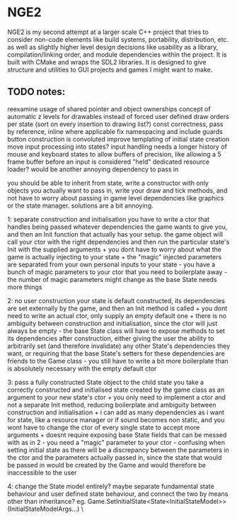 # NGE2

NGE2 is my second attempt at a larger scale C++ project that tries to consider non-code elements like build systems, portability, distribution, etc. as well as slightly higher level design decisions like usability as a library, compilation/linking order, and module dependencies within the project. It is built with CMake and wraps the SDL2 libraries. It is designed to give structure and utilities to GUI projects and games I might want to make. 

## TODO notes:
reexamine usage of shared pointer and object ownerships
concept of automatic z levels for drawables instead of forced user defined draw orders per state (sort on every insertion to drawing list?)
const correctness, pass by reference, inline where applicable
fix namespacing and include guards
button construction is convoluted
improve templating of initial state creation
move input processing into states?
input handling needs a longer history of mouse and keyboard states to allow buffers of precision, like allowing a 5 frame buffer before an input is considered "held"
dedicated resource loader? would be another annoying dependency to pass in

you should be able to inherit from state, write a constructor with only objects you actually want to pass in, write your draw and tick methods, and not have to worry about passing in game level dependencies like graphics or the state manager. solutions are a bit annoying.

1: separate construction and initialisation
you have to write a ctor that handles being passed whatever dependencies the game wants to give you, and then an Init function that actually has your setup. the game object will call your ctor with the right dependencies and then run the particular state's Init with the supplied arguments
\+ you dont have to worry about what the game is actually injecting to your state
\+ the "magic" injected parameters are separated from your own personal inputs to your state
\- you have a bunch of magic parameters to your ctor that you need to boilerplate away
\- the number of magic parameters might change as the base State needs more things

2: no user construction
your state is default constructed, its dependencies are set externally by the game, and then an Init method is called
\+ you dont need to write an actual ctor, only supply an empty default one
\+ there is no ambiguity between construction and initialisation, since the ctor will just always be empty
\- the base State class will have to expose methods to set its dependencies after construction, either giving the user the ability to arbitrarily set (and therefore invalidate) any other State's dependencies they want, or requiring that the base State's setters for these dependencies are friends to the Game class
\- you still have to write a bit more boilerplate than is absolutely necessary with the empty default ctor

3: pass a fully constructed State object to the child state
you take a correctly constructed and initialised state created by the game class as an argument to your new state's ctor
\+ you only need to implement a ctor and not a separate Init method, reducing boilerplate and ambiguity between construction and initialisation
\+ i can add as many dependencies as i want for state, like a resource manager or if sound becomes non static, and you wont have to change the ctor of every single state to accept more arguments
\+ doesnt require exposing base State fields that can be messed with as in 2
\- you need a "magic" parameter to your ctor
\- confusing when setting initial state as there will be a discrepancy between the parameters in the ctor and the parameters actually passed in, since the state that would be passed in would be created by the Game and would therefore be inaccessible to the user

4: change the State model entirely?
maybe separate fundamental state behaviour and user defined state behaviour, and connect the two by means other than inheritance?
eg. Game.SetInitialState\<State\<InitialStateModel\>\>(InitialStateModelArgs...)
\